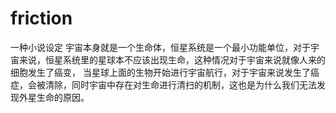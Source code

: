 # friction
一种小说设定
宇宙本身就是一个生命体，恒星系统是一个最小功能单位，对于宇宙来说，恒星系统里的星球本不应该出现生命，这种情况对于宇宙来说就像人来的细胞发生了癌变，
当星球上面的生物开始进行宇宙航行，对于宇宙来说发生了癌症，会被清除，同时宇宙中存在对生命进行清扫的机制，这也是为什么我们无法发现外星生命的原因。
